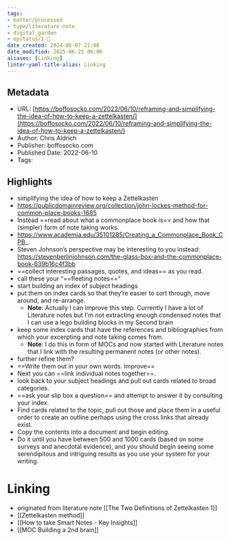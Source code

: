 ```yaml
---
tags: 
- matter/processed
- type/literature-note
- digital_garden
- epstatus/1-🌱
date_created: 2024-06-07 21:08
date_modified: 2025-06-25 06:06
aliases: [Linking]
linter-yaml-title-alias: Linking
---
```

## Metadata

* URL: [https://boffosocko.com/2022/06/10/reframing-and-simplifying-the-idea-of-how-to-keep-a-zettelkasten/](https://boffosocko.com/2022/06/10/reframing-and-simplifying-the-idea-of-how-to-keep-a-zettelkasten/)
* Author: Chris Aldrich
* Publisher: boffosocko.com
* Published Date: 2022-06-10
* Tags: 

## Highlights

* simplifying the idea of how to keep a Zettelkasten
* https://publicdomainreview.org/collection/john-lockes-method-for-common-place-books-1685
* Instead ==read about what a commonplace book is== and how that (simpler) form of note taking works.
* https://www.academia.edu/35101285/Creating_a_Commonplace_Book_CPB_.
* Steven Johnson’s perspective may be interesting to you instead: https://stevenberlinjohnson.com/the-glass-box-and-the-commonplace-book-639b16c4f3bb
* ==collect interesting passages, quotes, and ideas== as you read.
* call these your “==fleeting notes==”
* start building an index of subject headings
* put them on index cards so that they’re easier to sort through, move around, and re-arrange.
  * **Note**: Actually I can improve this step. Currently I have a lot of Literature notes but I'm not extracting enough condensed notes that I can use a lego building blocks in my Second brain
* keep some index cards that have the references and bibliographies from which your excerpting and note taking comes from.
  * **Note**: I do this in form of MOCs and now started with Literature notes that I link with the resulting permanent notes (or other notes).
* further refine them?
* ==Write them out in your own words. Improve==
* Next you can ==link individual notes together==.
* look back to your subject headings and pull out cards related to broad categories.
* ==ask your slip box a question== and attempt to answer it by consulting your index.
* Find cards related to the topic, pull out those and place them in a useful order to create an outline perhaps using the cross links that already exist.
* Copy the contents into a document and begin editing.
* Do it until you have between 500 and 1000 cards (based on some surveys and anecdotal evidence), and you should begin seeing some serendipitous and intriguing results as you use your system for your writing.

# Linking

+ originated from literature note [[The Two Definitions of Zettelkasten 1]]
+ [[Zettelkasten method]]
+ [[How to take Smart Notes - Key Insights]]
+ [[MOC Building a 2nd brain]]
